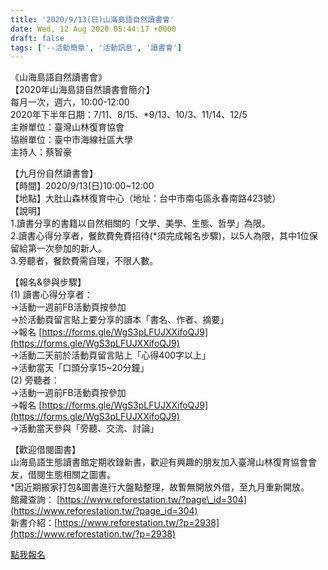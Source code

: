 ```yaml
---
title: '2020/9/13(日)山海島語自然讀書會'
date: Wed, 12 Aug 2020 05:44:17 +0000
draft: false
tags: ['--活動簡章', '活動訊息', '讀書會']
---
```


《山海島語自然讀書會》  
【2020年山海島語自然讀書會簡介】  
每月一次，週六，10:00-12:00  
2020年下半年日期：7/11、8/15、\*9/13、10/3、11/14、12/5  
主辦單位：臺灣山林復育協會  
協辦單位：臺中市海線社區大學  
主持人：蔡智豪

【九月份自然讀書會】  
【時間】2020/9/13(日)10:00~12:00  
【地點】大肚山森林復育中心（地址：台中市南屯區永春南路423號）  
【說明】  
1.讀書分享的書籍以自然相關的「文學、美學、生態、哲學」為限。  
2.讀書心得分享者，餐飲費免費招待(\*須完成報名步驟)，以5人為限，其中1位保留給第一次參加的新人。  
3.旁聽者，餐飲費需自理，不限人數。

【報名&參與步驟】  
(1) 讀書心得分享者：  
→活動一週前FB活動頁按參加  
→於活動頁留言貼上要分享的讀本「書名、作者、摘要」  
→報名 [https://forms.gle/WgS3pLFUJXXifoQJ9](https://forms.gle/WgS3pLFUJXXifoQJ9)  
→活動二天前於活動頁留言貼上「心得400字以上」  
→活動當天「口頭分享15~20分鐘」  
(2) 旁聽者：  
→活動一週前FB活動頁按參加  
→報名 [https://forms.gle/WgS3pLFUJXXifoQJ9](https://forms.gle/WgS3pLFUJXXifoQJ9)  
→活動當天參與「旁聽、交流、討論」

【歡迎借閱圖書】  
山海島語生態讀書館定期收錄新書，歡迎有興趣的朋友加入臺灣山林復育協會會友，借閱生態相關之圖書。  
\*因近期搬家打包&圖書進行大盤點整理，故暫無開放外借，至九月重新開放。  
館藏查詢： [https://www.reforestation.tw/?page\_id=304](https://www.reforestation.tw/?page_id=304)  
新書介紹：[https://www.reforestation.tw/?p=2938](https://www.reforestation.tw/?p=2938)

[點我報名](https://forms.gle/Nc1397zwFqMavWpc9)